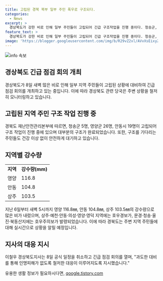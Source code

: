 ```yaml
---
title: 고립된 경북 북부 일부 주민 폭우로 구조되다.
categories:
  - News
excerpt: >
  경상북도가 강한 비로 인해 일부 주민들이 고립되어 긴급 구조작업을 진행 중이다. 청송군, 영양군, 안동시에서 각각 주민들이 고립돼 구조되고 있으며, 다수의 주민들이 안전하게 대기 중이다. 이에 따라 상주, 안동, 영양 등에 호우경보가 내려진 상황이다. 경북도는 산사태 위험 지역에 미리 대피를 시키고, 지사는 공식 일정을 취소하고 대응에 만전을 기하겠다고 밝혔다.
feature_text: >
  경상북도가 강한 비로 인해 일부 주민들이 고립되어 긴급 구조작업을 진행 중이다. 청송군, 영양군, 안동시에서 각각 주민들이 고립돼 구조되고 있으며, 다수의 주민들이 안전하게 대기 중이다. 이에 따라 상주, 안동, 영양 등에 호우경보가 내려진 상황이다. 경북도는 산사태 위험 지역에 미리 대피를 시키고, 지사는 공식 일정을 취소하고 대응에 만전을 기하겠다고 밝혔다.
image: 'https://blogger.googleusercontent.com/img/b/R29vZ2xl/AVvXsEixyZcFfHzMRdzZMjFBmAUKJYCLCGyLL1o632UiGVXcaFdKo_bkvkuCioo0uUKlGfBVcT3P84aROyZIXSBEx3Aw5nCQ3pTgDom1WDC4m8eifvWiAmWEEVb4x6G_l8C0QH225ldMjyaFvpxGEBGNO37VmDTDMHGhJPq73UglMfDca1-0aw/s1600/blogspot.png'
---
```


<p><img src="https://blogger.googleusercontent.com/img/b/R29vZ2xl/AVvXsEixyZcFfHzMRdzZMjFBmAUKJYCLCGyLL1o632UiGVXcaFdKo_bkvkuCioo0uUKlGfBVcT3P84aROyZIXSBEx3Aw5nCQ3pTgDom1WDC4m8eifvWiAmWEEVb4x6G_l8C0QH225ldMjyaFvpxGEBGNO37VmDTDMHGhJPq73UglMfDca1-0aw/s1600/blogspot.png" alt="info 속보" /></p>

<h2 data-ke-size="size26">경상북도 긴급 점검 회의 개최</h2>

<p data-ke-size="size16">경상북도가 8일 새벽 많은 비로 인해 일부 지역 주민들이 고립된 상황에 대비하여 긴급 점검 회의를 개최하고 있는 중입니다. 이에 따라 경상북도 관련 당국은 주변 상황을 철저히 모니터링하고 있습니다.</p>

<h2 data-ke-size="size26">고립된 지역 주민 구조 작업 진행 중</h2>

<p data-ke-size="size16">경북도 재난안전관리본부에 따르면, 청송군 5명, 영양군 26명, 안동시 19명이 고립되어 구조 작업이 진행 중에 있으며 대부분의 구조가 완료되었습니다. 또한, 구조를 기다리는 주민들도 건강 이상 없이 안전하게 대기하고 있습니다.</p>

<h2 data-ke-size="size26">지역별 강수량</h2>

<table>
  <tr>
    <td><b>지역</b></td>
    <td><b>강수량(mm)</b></td>
  </tr>
  <tr>
    <td>영양</td>
    <td>116.8</td>
  </tr>
  <tr>
    <td>안동</td>
    <td>104.8</td>
  </tr>
  <tr>
    <td>상주</td>
    <td>103.5</td>
  </tr>
</table>

<p data-ke-size="size16">지난 6일부터 새벽 5시까지 영양 116.8㎜, 안동 104.8㎜, 상주 103.5㎜의 강수량으로 많은 비가 내렸으며, 상주·예천·안동·의성·영양·영덕 지역에는 호우경보가, 문경·청송·울진·북동산지에는 호우주의보가 발령되었습니다. 이에 따라 경북도는 주변 지역 주민들에 대해 실시간으로 상황을 알릴 예정입니다.</p>

<h2 data-ke-size="size26">지사의 대응 지시</h2>

<p data-ke-size="size16">이철우 경상북도지사는 8일 공식 일정을 취소하고 긴급 점검 회의를 열며, "과도한 대비를 통해 인명피해가 없도록 철저한 대응이 이루어지도록 지시했습니다."</p>
유용한 생활 정보가 필요하시다면, <a href="https://qoogle.tistory.com" rel="dofollow">qoogle.tistory.com</a>



